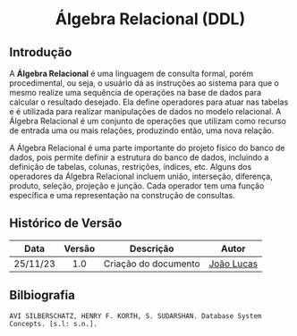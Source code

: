 <center>

# <a>Álgebra Relacional (DDL)</a>
</center>

## <a>Introdução</a>
A **<a>Álgebra Relacional</a>** é uma linguagem de consulta formal, porém procedimental, ou seja, o usuário dá as instruções ao sistema para que o mesmo realize uma sequência de operações na base de dados para calcular o resultado desejado. Ela define operadores para atuar nas tabelas e é utilizada para realizar manipulações de dados no modelo relacional. A Álgebra Relacional é um conjunto de operações que utilizam como recurso de entrada uma ou mais relações, produzindo então, uma nova relação. 

A Álgebra Relacional é uma parte importante do projeto físico do banco de dados, pois permite definir a estrutura do banco de dados, incluindo a definição de tabelas, colunas, restrições, índices, etc. Alguns dos operadores da Álgebra Relacional incluem união, interseção, diferença, produto, seleção, projeção e junção. Cada operador tem uma função específica e uma representação na construção de consultas. 


## <a>Histórico de Versão</a>
<center>

|   Data   | Versão |      Descrição       |                   Autor                    |
| :------: | :----: | :------------------: | :----------------------------------------: |
| 25/11/23 |  1.0   | Criação do documento | [João Lucas](https://github.com/HacKairos) |

</center>

## <a>Bilbiografia</a>
    AVI SILBERSCHATZ, HENRY F. KORTH, S. SUDARSHAN. Database System Concepts. [s.l: s.n.].